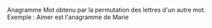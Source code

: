 Anagramme
Mot obtenu par la permutation des lettres d'un autre mot. 
Exemple : Aimer est l'anagramme de Marie


